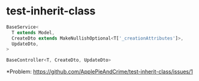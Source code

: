 # test-inherit-class

```ts
BaseService<
  T extends Model,
  CreateDto extends MakeNullishOptional<T['_creationAttributes']>,
  UpdateDto,
>
```

```ts
BaseController<T, CreateDto, UpdateDto>
```

*Problem: https://github.com/ApplePieAndCrime/test-inherit-class/issues/1
